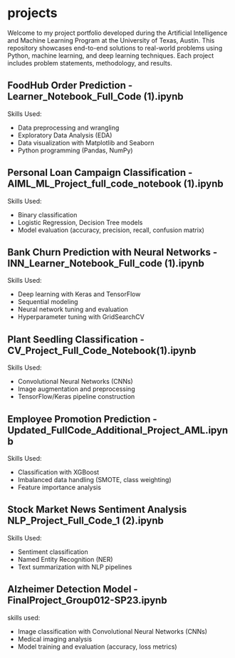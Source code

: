# projects
Welcome to my project portfolio developed during the Artificial Intelligence and Machine Learning Program at the University of Texas, Austin. This repository showcases end-to-end solutions to real-world problems using Python, machine learning, and deep learning techniques. Each project includes problem statements, methodology, and results.

## FoodHub Order Prediction - Learner_Notebook_Full_Code (1).ipynb
Skills Used: 
* Data preprocessing and wrangling
* Exploratory Data Analysis (EDA)
* Data visualization with Matplotlib and Seaborn
* Python programming (Pandas, NumPy)

## Personal Loan Campaign Classification - AIML_ML_Project_full_code_notebook (1).ipynb
Skills Used: 
* Binary classification
* Logistic Regression, Decision Tree models
* Model evaluation (accuracy, precision, recall, confusion matrix) 

## Bank Churn Prediction with Neural Networks - INN_Learner_Notebook_Full_code (1).ipynb
Skills Used: 
* Deep learning with Keras and TensorFlow
* Sequential modeling
* Neural network tuning and evaluation
* Hyperparameter tuning with GridSearchCV

## Plant Seedling Classification - CV_Project_Full_Code_Notebook(1).ipynb
Skills Used: 
* Convolutional Neural Networks (CNNs)
* Image augmentation and preprocessing
* TensorFlow/Keras pipeline construction

## Employee Promotion Prediction - Updated_FullCode_Additional_Project_AML.ipynb
Skills Used: 
* Classification with XGBoost
* Imbalanced data handling (SMOTE, class weighting)
* Feature importance analysis

## Stock Market News Sentiment Analysis NLP_Project_Full_Code_1 (2).ipynb
Skills Used: 
* Sentiment classification
* Named Entity Recognition (NER)
* Text summarization with NLP pipelines 

## Alzheimer Detection Model - FinalProject_Group012-SP23.ipynb
skills used:
* Image classification with Convolutional Neural Networks (CNNs)
* Medical imaging analysis
* Model training and evaluation (accuracy, loss metrics)
